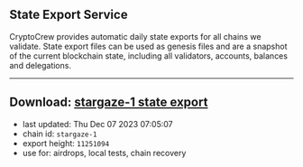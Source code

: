 ## State Export Service
CryptoCrew provides automatic daily state exports for all chains we validate. State export files can be used as genesis files and are a snapshot of the current blockchain state, including all validators, accounts, balances and delegations.

---
**Download: [stargaze-1 state export](https://dl.ccvalidators.com/SERVICE/stargaze/stargaze-1_export_11251094.json)**
---

- last updated: Thu Dec 07 2023 07:05:07
- chain id: `stargaze-1`
- export height: `11251094`
- use for: airdrops, local tests, chain recovery
